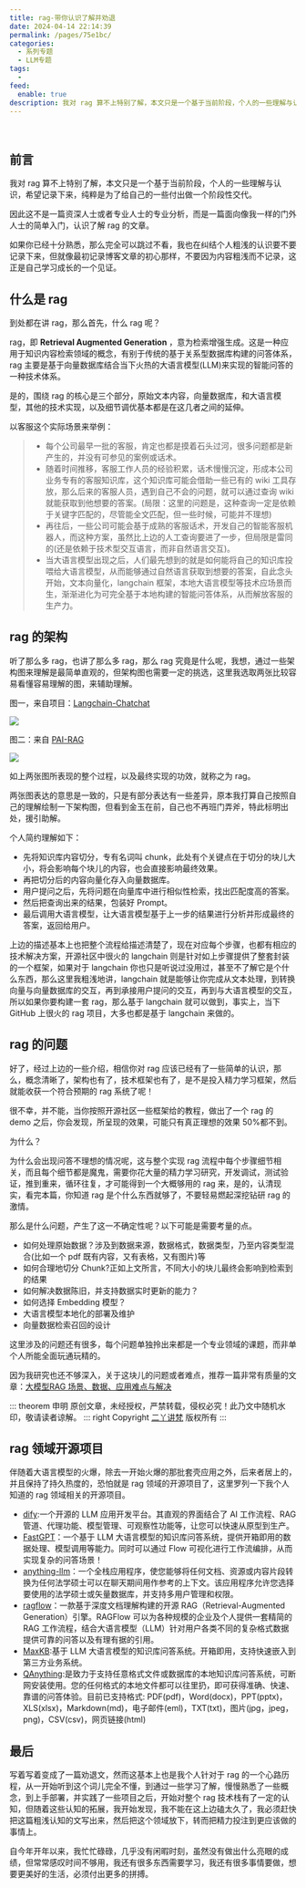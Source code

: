```yaml
---
title: rag-带你认识了解并劝退
date: 2024-04-14 22:14:39
permalink: /pages/75e1bc/
categories:
  - 系列专题
  - LLM专题
tags:
  -
feed:
  enable: true
description: 我对 rag 算不上特别了解，本文只是一个基于当前阶段，个人的一些理解与认识，希望记录下来，纯粹是为了给自己的一些付出做一个阶段性交代。因此这不是一篇资深人士或者专业人士的专业分析，而是一篇面向像我一样的门外人士的简单入门，认识了解 rag 的文章。如果你已经十分熟悉，那么完全可以跳过不看，我也在纠结个人粗浅的认识要不要记录下来，但就像最初记录博客文章的初心那样，不要因为内容粗浅而不记录，这正是自己学习成长的一个见证。
---
```


<br><ArticleTopAd></ArticleTopAd>

## 前言

我对 rag 算不上特别了解，本文只是一个基于当前阶段，个人的一些理解与认识，希望记录下来，纯粹是为了给自己的一些付出做一个阶段性交代。

因此这不是一篇资深人士或者专业人士的专业分析，而是一篇面向像我一样的门外人士的简单入门，认识了解 rag 的文章。

如果你已经十分熟悉，那么完全可以跳过不看，我也在纠结个人粗浅的认识要不要记录下来，但就像最初记录博客文章的初心那样，不要因为内容粗浅而不记录，这正是自己学习成长的一个见证。

## 什么是 rag

到处都在讲 rag，那么首先，什么 rag 呢？

rag，即 **Retrieval Augmented Generation** ，意为检索增强生成。这是一种应用于知识内容检索领域的概念，有别于传统的基于关系型数据库构建的问答体系，rag 主要是基于向量数据库结合当下火热的大语言模型(LLM)来实现的智能问答的一种技术体系。

是的，围绕 rag 的核心是三个部分，原始文本内容，向量数据库，和大语言模型，其他的技术实现，以及细节调优基本都是在这几者之间的延伸。

以客服这个实际场景来举例：

> - 每个公司最早一批的客服，肯定也都是摸着石头过河，很多问题都是新产生的，并没有可参见的案例或话术。
> - 随着时间推移，客服工作人员的经验积累，话术慢慢沉淀，形成本公司业务专有的客服知识库，这个知识库可能会借助一些已有的 wiki 工具存放，那么后来的客服人员，遇到自己不会的问题，就可以通过查询 wiki 就能获取到他想要的答案。(局限：这里的问题是，这种查询一定是依赖于关键字匹配的，尽管能全文匹配，但一些时候，可能并不理想)
> - 再往后，一些公司可能会基于成熟的客服话术，开发自己的智能客服机器人，而这种方案，虽然比上边的人工查询要进了一步，但局限是雷同的(还是依赖于技术型交互语言，而非自然语言交互)。
> - 当大语言模型出现之后，人们最先想到的就是如何能将自己的知识库投喂给大语言模型，从而能够通过自然语言获取到想要的答案，自此念头开始，文本向量化，langchain 框架，本地大语言模型等技术应场景而生，渐渐进化为可完全基于本地构建的智能问答体系，从而解放客服的生产力。

## rag 的架构

听了那么多 rag，也讲了那么多 rag，那么 rag 究竟是什么呢，我想，通过一些架构图来理解是最简单直观的，但架构图也需要一定的挑选，这里我选取两张比较容易看懂容易理解的图，来辅助理解。

图一，来自项目：[Langchain-Chatchat](https://github.com/chatchat-space/Langchain-Chatchat)

![](https://t.eryajf.net/imgs/2024/04/1713104154495.png)

图二：来自 [PAI-RAG](https://github.com/aigc-apps/PAI-RAG)

![](https://t.eryajf.net/imgs/2024/04/1713093745798.png)

如上两张图所表现的整个过程，以及最终实现的功效，就称之为 rag。

两张图表达的意思是一致的，只是有部分表达有一些差异，原本我打算自己按照自己的理解绘制一下架构图，但看到金玉在前，自己也不再班门弄斧，特此标明出处，援引助解。

个人简约理解如下：

- 先将知识库内容切分，专有名词叫 chunk，此处有个关键点在于切分的块儿大小，将会影响每个块儿的内容，也会直接影响最终效果。
- 再把切分后的内容向量化存入向量数据库。
- 用户提问之后，先将问题在向量库中进行相似性检索，找出匹配度高的答案。
- 然后把查询出来的结果，包装好 Prompt。
- 最后调用大语言模型，让大语言模型基于上一步的结果进行分析并形成最终的答案，返回给用户。

上边的描述基本上也把整个流程给描述清楚了，现在对应每个步骤，也都有相应的技术解决方案，开源社区中很火的 langchain 则是针对如上步骤提供了整套封装的一个框架，如果对于 langchain 你也只是听说过没用过，甚至不了解它是个什么东西，那么这里我粗浅地讲，langchain 就是能够让你完成从文本处理，到转换向量与向量数据库的交互，再到承接用户提问的交互，再到与大语言模型的交互，所以如果你要构建一套 rag，那么基于 langchain 就可以做到，事实上，当下 GitHub 上很火的 rag 项目，大多也都是基于 langchain 来做的。

## rag 的问题

好了，经过上边的一些介绍，相信你对 rag 应该已经有了一些简单的认识，那么，概念清晰了，架构也有了，技术框架也有了，是不是投入精力学习框架，然后就能收获一个符合预期的 rag 系统了呢！

很不幸，并不能，当你按照开源社区一些框架给的教程，做出了一个 rag 的 demo 之后，你会发现，所呈现的效果，可能只有真正理想的效果 50%都不到。

为什么？

为什么会出现问答不理想的情况呢，这与整个实现 rag 流程中每个步骤细节相关，而且每个细节都是魔鬼，需要你花大量的精力学习研究，开发调试，测试验证，推到重来，循环往复，才可能得到一个大概够用的 rag 来，是的，认清现实，看完本篇，你知道 rag 是个什么东西就够了，不要轻易燃起深挖钻研 rag 的激情。

那么是什么问题，产生了这一不确定性呢？以下可能是需要考量的点。

- 如何处理原始数据？涉及到数据来源，数据格式，数据类型，乃至内容类型混合(比如一个 pdf 既有内容，又有表格，又有图片)等
- 如何合理地切分 Chunk?正如上文所言，不同大小的块儿最终会影响到检索到的结果
- 如何解决数据陈旧，并支持数据实时更新的能力？
- 如何选择 Embedding 模型？
- 大语言模型本地化的部署及维护
- 向量数据检索召回的设计

这里涉及的问题还有很多，每个问题单独拎出来都是一个专业领域的课题，而非单个人所能全面玩通玩精的。

因为我研究也还不够深入，关于这块儿的问题或者难点，推荐一篇非常有质量的文章：[大模型RAG 场景、数据、应用难点与解决](https://zhuanlan.zhihu.com/p/673465732)

::: theorem 申明
原创文章，未经授权，严禁转载，侵权必究！此乃文中随机水印，敬请读者谅解。
::: right
Copyright [二丫讲梵](https://eryajf.net) 版权所有
:::

## rag 领域开源项目

伴随着大语言模型的火爆，除去一开始火爆的那批套壳应用之外，后来者居上的，并且保持了持久热度的，恐怕就是 rag 领域的开源项目了，这里罗列一下我个人知道的 rag 领域相关的开源项目。

- [dify](https://github.com/langgenius/dify/blob/main/README_CN.md):一个开源的 LLM 应用开发平台。其直观的界面结合了 AI 工作流程、RAG 管道、代理功能、模型管理、可观察性功能等，让您可以快速从原型到生产。
- [FastGPT](https://github.com/labring/FastGPT)：一个基于 LLM 大语言模型的知识库问答系统，提供开箱即用的数据处理、模型调用等能力。同时可以通过 Flow 可视化进行工作流编排，从而实现复杂的问答场景！
- [anything-llm](https://github.com/Mintplex-Labs/anything-llm)：一个全栈应用程序，使您能够将任何文档、资源或内容片段转换为任何法学硕士可以在聊天期间用作参考的上下文。该应用程序允许您选择要使用的法学硕士或矢量数据库，并支持多用户管理和权限。
- [ragflow](https://github.com/infiniflow/ragflow/blob/main/README_zh.md)：一款基于深度文档理解构建的开源 RAG（Retrieval-Augmented Generation）引擎。RAGFlow 可以为各种规模的企业及个人提供一套精简的 RAG 工作流程，结合大语言模型（LLM）针对用户各类不同的复杂格式数据提供可靠的问答以及有理有据的引用。
- [MaxKB](https://github.com/1Panel-dev/MaxKB):基于 LLM 大语言模型的知识库问答系统。开箱即用，支持快速嵌入到第三方业务系统。
- [QAnything](https://github.com/netease-youdao/QAnything):是致力于支持任意格式文件或数据库的本地知识库问答系统，可断网安装使用。您的任何格式的本地文件都可以往里扔，即可获得准确、快速、靠谱的问答体验。目前已支持格式: PDF(pdf)，Word(docx)，PPT(pptx)，XLS(xlsx)，Markdown(md)，电子邮件(eml)，TXT(txt)，图片(jpg，jpeg，png)，CSV(csv)，网页链接(html)

## 最后

写着写着变成了一篇劝退文，然而这基本上也是我个人针对于 rag 的一个心路历程，从一开始听到这个词儿完全不懂，到通过一些学习了解，慢慢熟悉了一些概念，到上手部署，并实践了一些项目之后，开始对整个 rag 技术栈有了一定的认知，但随着这些认知的拓展，我开始发现，我不能在这上边磕太久了，我必须赶快把这篇粗浅认知的文写出来，然后把这个领域放下，转而把精力投注到更应该做的事情上。

自今年开年以来，我忙忙碌碌，几乎没有闲暇时刻，虽然没有做出什么亮眼的成绩，但常常感叹时间不够用，我还有很多东西需要学习，我还有很多事情要做，想要更美好的生活，必须付出更多的拼搏。

<br><ArticleTopAd></ArticleTopAd>